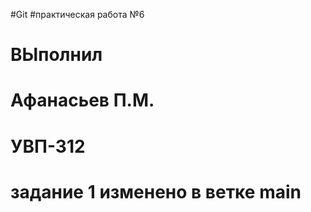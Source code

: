 #Git
#практическая работа №6
# ВЫполнил 
# Афанасьев П.М.
# УВП-312
# задание 1 изменено в ветке main
 
